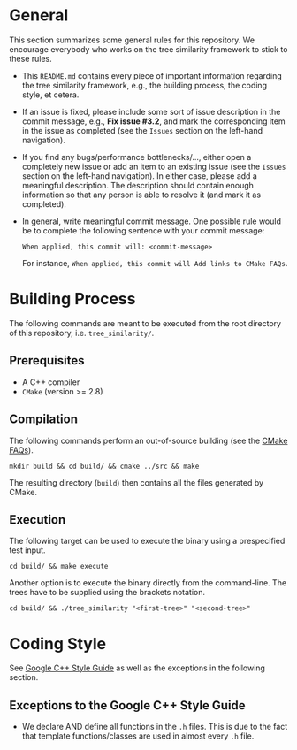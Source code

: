 # General

This section summarizes some general rules for this repository. We encourage
everybody who works on the tree similarity framework to stick to these rules.

* This `README.md` contains every piece of important information regarding the
tree similarity framework, e.g., the building process, the coding style, et cetera.
* If an issue is fixed, please include some sort of issue description in the
commit message, e.g., **Fix issue #3.2**, and mark the corresponding item in the
issue as completed (see the `Issues` section on the left-hand navigation).
* If you find any bugs/performance bottlenecks/..., either open a completely new
issue or add an item to an existing issue (see the `Issues` section on the
left-hand navigation). In either case, please add a meaningful description. The
description should contain enough information so that any person is able to
resolve it (and mark it as completed).
* In general, write meaningful commit message. One possible rule would be to
complete the following sentence with your commit message:

    `When applied, this commit will: <commit-message>`

    For instance, `When applied, this commit will Add links to CMake FAQs`.

# Building Process

The following commands are meant to be executed from the root directory of this
repository, i.e. `tree_similarity/`.

## Prerequisites

* A C++ compiler
* `CMake` (version >= 2.8)

## Compilation

The following commands perform an out-of-source building (see the
[CMake FAQs](https://cmake.org/Wiki/CMake_FAQ#Out-of-source_build_trees)).

~~~
mkdir build && cd build/ && cmake ../src && make
~~~

The resulting directory (`build`) then contains all the files generated by CMake.

## Execution

The following target can be used to execute the binary using a prespecified test
input.

~~~
cd build/ && make execute
~~~

Another option is to execute the binary directly from the command-line. The trees
have to be supplied using the brackets notation.

~~~
cd build/ && ./tree_similarity "<first-tree>" "<second-tree>"
~~~

# Coding Style

See [Google C++ Style Guide](https://google.github.io/styleguide/cppguide.html)
as well as the exceptions in the following section.

## Exceptions to the Google C++ Style Guide

* We declare AND define all functions in the `.h` files. This is due to the fact
that template functions/classes are used in almost every `.h` file.
